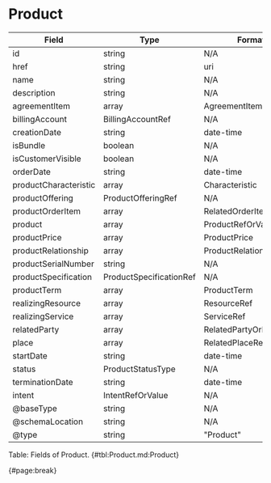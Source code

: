 <!--
    ATTENTION: This file was generated via gradle!
               Do NOT manually edit this file! Any such changes will be overwritten!
-->

# Product

| Field | Type | Format | Required |
| ------- | ------- | ------- | --- |
| id | string | N/A | No |
| href | string | uri | No |
| name | string | N/A | No |
| description | string | N/A | No |
| agreementItem | array | AgreementItemRef | No |
| billingAccount | BillingAccountRef | N/A | No |
| creationDate | string | date-time | No |
| isBundle | boolean | N/A | No |
| isCustomerVisible | boolean | N/A | No |
| orderDate | string | date-time | No |
| productCharacteristic | array | Characteristic | No |
| productOffering | ProductOfferingRef | N/A | No |
| productOrderItem | array | RelatedOrderItem | No |
| product | array | ProductRefOrValue | No |
| productPrice | array | ProductPrice | No |
| productRelationship | array | ProductRelationship | No |
| productSerialNumber | string | N/A | No |
| productSpecification | ProductSpecificationRef | N/A | No |
| productTerm | array | ProductTerm | No |
| realizingResource | array | ResourceRef | No |
| realizingService | array | ServiceRef | No |
| relatedParty | array | RelatedPartyOrPartyRole | No |
| place | array | RelatedPlaceRefOrValue | No |
| startDate | string | date-time | No |
| status | ProductStatusType | N/A | No |
| terminationDate | string | date-time | No |
| intent | IntentRefOrValue | N/A | No |
| @baseType | string | N/A | No |
| @schemaLocation | string | N/A | No |
| @type | string | "Product" | Yes |

Table: Fields of Product. {#tbl:Product.md:Product}

{#page:break}
